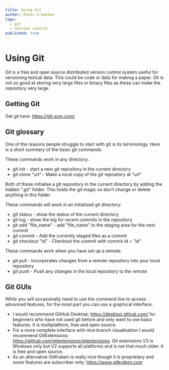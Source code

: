 ```yaml
---
title: Using Git
author: Peter Crowther
tags:
  - git
  - version control
published: true
---
```


# Using Git

Git is a free and open source distributed version control system useful for versioning textual data. This could be code or data for making a paper. Git is not so good at storing very large files or binary files as these can make the repository very large.

## Getting Git

Get git here: https://git-scm.com/

## Git glossary

One of the reasons people struggle to start with git is its terminology. Here is a short summary of the basic git commands.

These commands work in any directory:
* git init - start a new git repository in the current directory
* git clone "url" - Make a local copy of the git repository at "url"

Both of these initialise a git repository in the current directory by adding the hidden ".git" folder. This holds the git magic so don’t change or delete anything in this folder.

These commands will work in an initialised git directory:
* git status - show the status of the current directory
* git log - show the log for recent commits in the repository
* git add "file_name" - add "file_name" to the staging area for the next commit
* git commit - Add the currently staged files as a commit
* git checkout "id" - Checkout the commit with commit id = "id"

These commands work when you have set up a remote:
* git pull - Incorporates changes from a remote repository into your local repository
* git push - Push any changes in the local repository to the remote

## Git GUIs

While you will occasionally need to use the command line to access advanced features, for the most part you can use a graphical interface.

* I would recommend GitHub Desktop: https://desktop.github.com/ for beginners who have not used git before and only want to use basic features. It is multiplatform, free and open source.
* For a more complete interface with nice branch visualisation I would recommend GitExtensions: https://github.com/gitextensions/gitextensions. Git extensions V3 is Windows only but V2 supports all platforms and is not that much older. It is free and open source.
* As an alternative GitKraken is really nice though it is proprietary and some features are subscriber only: https://www.gitkraken.com
